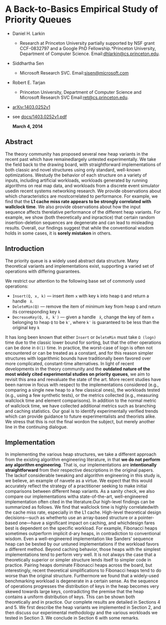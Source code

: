 # A Back-to-Basics Empirical Study of Priority Queues

* Daniel H. Larkin
  * Research at Princeton University partially supported by NSF grant CCF-0832797 and a Google PhD Fellowship.†Princeton University, Department of Computer Science. Email:dhlarkin@cs.princeton.edu.
* Siddhartha Sen
  * Microsoft Research SVC. Email:sisen@microsoft.com
* Robert E. Tarjan
  * Princeton University, Department of Computer Science and Microsoft Research SVC Email:ret@cs.princeton.edu.
* [arXiv:1403.0252v1](https://arxiv.org/abs/1403.0252v1)
* see [docs/1403.0252v1.pdf](docs/1403.0252v1.pdf)

  **March 4, 2014**

## Abstract

The theory community has proposed several new heap variants in the recent past which have remainedlargely  untested  experimentally.   We  take  the  field  back  to  the  drawing  board,  with  straightforward implementations of both classic and novel structures using only standard, well-known optimizations.  Westudy  the  behavior  of  each  structure  on  a  variety  of  inputs,  including  artificial  workloads,  workloads generated by running algorithms on real map data, and workloads from a discrete event simulator usedin recent systems networking research.  We provide observations about which characteristics are mostcorrelated  to  performance.   For  example,  we  find  that  the  **L1  cache  miss  rate  appears  to  be  strongly correlated with wallclock time**.  We also provide observations about how the input sequence affects therelative  performance  of  the  different  heap  variants.   For  example,  we  show  (both  theoretically  and  inpractice)  that  certain  random  insertion-deletion  sequences  are  degenerate  and  can  lead  to  misleading results.  Overall, our findings suggest that while the conventional wisdom holds in some cases, it is **sorely mistaken** in others.

## Introduction

The priority queue is a widely used abstract data structure.  Many theoretical variants and implementations exist,  supporting  a  varied  set  of  operations  with  differing  guarantees.

We  restrict  our  attention  to  the following base set of commonly used operations:

* `Insert(Q, x, k)` — insert item `x` with key `k` into heap `Q` and return a handle ` ̄x`.
* `DeleteMin(Q)` — remove the item of minimum key from heap `Q` and return its corresponding key `k`
* `DecreaseKey(Q, ̄x, k′)`  —  given  a  handle  ` ̄x`,  change  the  key  of  item `x` belonging  to  heap `Q` to  be `k′`, where `k′` is guaranteed to be less than the original key `k`
  
It has long been known that either `Insert` or `DeleteMin` must take `Ω (logn)` time due to the classic lower  bound  for  sorting,  but  that  the  other  operations  can  be  done  in `O(1)`  time.   In  practice,  the worst-case  of  logn is  often  not  encountered  or  can  be  treated  as  a  constant,  and  for  this  reason  simpler structures with logarithmic bounds have traditionally been favored over more complicated,  constant-time alternatives.  In light of recent developments in the theory community and the **outdated nature of the most widely cited experimental studies on priority queues**, we aim to revisit this area  and  reevaluate  the  state  of  the  art.   More  recent  studies have  been  narrow  in  focus  with respect to the implementations considered (e.g., comparing a single new heap to a few classical ones), the workloads tested (e.g., using a few synthetic tests), or the metrics collected (e.g., measuring wallclock time and element comparisons).  In addition to the normal metric of wallclock time, we have collected additional metrics such as branching and caching statistics.  Our goal is to identify experimentally verified trends which can provide guidance to future experimentalists and theorists alike.  We stress that this is not the final wordon the subject, but merely another line in the continuing dialogue.

## Implementation

In implementing the various heap structures, we take a different approach from the existing algorithm engineering  literature,  in  that  **we  do  not  perform  any  algorithm  engineering**.   That  is,  our  implementations are **intentionally straightforward** from their respective descriptions in the original papers.  The lackof considerable tweaking and algorithm engineering in this study is, we believe, an example of naıvete as a virtue.  We expect that this would accurately reflect the strategy of a practitioner seeking to make initial comparisons between different heap variants. As a sanity check, we also compare our implementations witha state-of-the-art, well-engineered implementation often cited in the literature.Our high-level findings can be summarized as follows.  We find that wallclock time is highly correlatedwith the cache miss rate, especially in the L1 cache.  High-level theoretical design decisions—such as whetherto use an array-based structure or a pointer-based one—have a significant impact on caching,  and whichdesign fares best is dependent on the specific workload.  For example, Fibonacci heaps sometimes outperform implicit d-ary heaps, in contradiction to conventional wisdom.  Even a well-engineered implementation like Sanders’ sequence heap can be bested by our untuned implementations if the workload favors a different method. Beyond caching behavior, those heaps with the simplest implementations tend to perform very well.  It is not always the case that a theoretically superior or simpler structure lends itself to simpler code in practice. Pairing heaps dominate Fibonacci heaps across the board, but interestingly, recent theoretical simplifications to Fibonacci heaps tend to do worse than the original structure. Furthermore we found that a widely-used benchmarking workload is degenerate in a certain sense.  As the  sequence  of  operations  progresses the  distribution  of  keys  in  the  heap  becomes  very  skewed  towards large keys,  contradicting the premise that the heap contains a uniform distribution of keys.  This can be shown both theoretically and in practice. Our complete results are detailed in Sections 4 and 5.  We first describe the heap variants we implemented in Section 2, and then discuss our experimental methodology and the various workloads we tested in Section 3. We conclude in Section 6 with some remarks.
